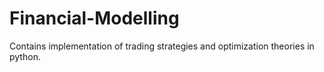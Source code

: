 # Financial-Modelling
Contains implementation of trading strategies and optimization theories in python.

